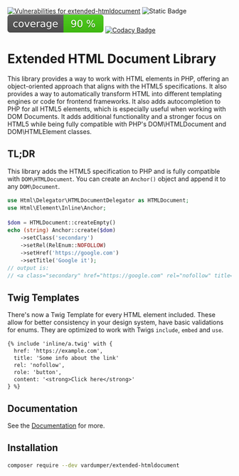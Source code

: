 [![Vulnerabilities for extended-htmldocument](https://dtrack.erikpoehler.us/api/v1/badge/vulns/project/37279553-0c47-476a-9efd-ed379fabca1a?apiKey=odt_J5OKz9JcWpKAnqz80whxTvwA3oQjGBGy)](https://dtrack.erikpoehler.us/projects/37279553-0c47-476a-9efd-ed379fabca1a)
![Static Badge](https://img.shields.io/badge/unit%20tests-passing-green?style=flat&color=%234c1)
[![Code Coverage](https://github.com/vardumper/extended-htmldocument/blob/main/coverage.svg)](https://vardumper.github.io/extended-htmldocument/unit-tests)
[![Codacy Badge](https://app.codacy.com/project/badge/Grade/27b86977dba742e8b29bf4a604e3fc21)](https://app.codacy.com/gh/vardumper/extended-htmldocument/dashboard?utm_source=gh&utm_medium=referral&utm_content=&utm_campaign=Badge_grade)

# Extended HTML Document Library

This library provides a way to work with HTML elements in PHP, offering an object-oriented approach that aligns with the HTML5 specifications.
It also provides a way to automatically transform HTML into different templating engines or code for frontend frameworks.
It also adds autocompletion to PHP for all HTML5 elements, which is especially useful when working with DOM Documents.
It adds additional functionality and a stronger focus on HTML5 while being fully compatible with PHP's DOM\HTMLDocument and DOM\HTMLElement classes.

## TL;DR

This library adds the HTML5 specification to PHP and is fully compatible with `DOM\HTMLDocument`. You can create an `Anchor()` object and append it to any `DOM\Document`.

```php
use Html\Delegator\HTMLDocumentDelegator as HTMLDocument;
use Html\Element\Inline\Anchor;

$dom = HTMLDocument::createEmpty()
echo (string) Anchor::create($dom)
    ->setClass('secondary')
    ->setRel(RelEnum::NOFOLLOW)
    ->setHref('https://google.com')
    ->setTitle('Google it');
// output is:
// <a class="secondary" href="https://google.com" rel="nofollow" title="Google it"></a>
```
## Twig Templates
There's now a Twig Template for every HTML element included. These allow for better consistency in your design system, have basic validations for enums. They are optimized to work with Twigs `include`, `embed` and `use`.
```twig
{% include 'inline/a.twig' with {
  href: 'https://example.com',
  title: 'Some info about the link'
  rel: 'nofollow',
  role: 'button',
  content: '<strong>Click here</strong>'
} %}
```

## Documentation
See the [Documentation](https://vardumper.github.io/extended-htmldocument/) for more.

## Installation
```bash
composer require --dev vardumper/extended-htmldocument
```
